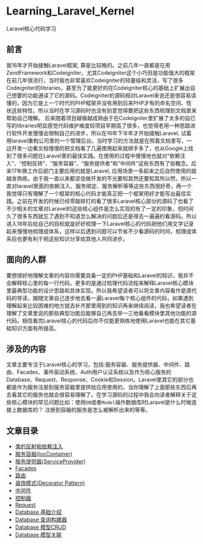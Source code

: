 # Learning_Laravel_Kernel

Laravel核心代码学习

## 前言

我16年才开始接触Laravel框架, 算是比较晚的。之前几年一直都是在用ZendFramework和Codeigniter，尤其Codeigniter这个小巧但是功能强大的框架在前几年很流行，当时我也非常喜欢Codeigniter的轻量级和灵活，写了很多Codeigniter的libraries，甚至为了能更好的在Codeigniter核心的基础上扩展出自己想要的功能通读了它的源码。Codeigniter的源码相对Laravel来说还是很容易读懂的，因为它是上一个时代的PHP框架并没有用到后来PHP才有的命名空间、性状这些特性，所以当时在学习源码时也没有刻意觉得要把这些东西梳理到文档里来帮助自己理解。 后来随着项目越做越成熟由于在Codeigniter里扩展了太多的自已写的libraries明显感觉代码维护难度较项目早期高了很多，也觉得老用一种思路进行软件开发慢慢会限制自己的进步，所以在16年下半年才开始接触Laravel, 试着用laravel重构公司里的一个管理后台。当时学习的方法就是在照着文档里写，一边开发一边看文档慢慢的把文档看了几遍使用起来就顺手多了，也从Google上找到了很多问题在Laravel里的最佳实践。在使用的过程中慢慢地也就对“依赖注入”、“控制反转”、“服务容器”、“服务提供者”和“中间件”这些东西有了些概念。后来17年换工作后部门主要应用的就是Laravel, 应用场景一多起来之后自然使用的就越发熟练。由于我一直以来都坚信做开发的不光要知其然还要知其所以然，所以一直对laravel里面的依赖注入、服务绑定、服务解析等等这些东西很好奇，再一个我觉得只有理解了一个框架的核心代码才能真正把一个框架用好才能写出最佳实践。之前在开发的时候已经零敲碎打的看了很多Laravel核心部分的源码了也看了不少相关的文章对Laravel的这些核心组件是怎么实现的有了一定的印象，但时间久了很多东西就忘了遇到不知道怎么解决的问题后还是得去一遍遍的看源码。所以进入18年后给自己的目标就是好好梳理一下Laravel核心的代码把他们用文字记录起来慢慢地梳理成体系，这样以后遇到问题可以节省不少看源码的时间，梳理成体系后也更有利于把这些知识分享给其他人共同进步。

## 面向的人群

要想很好地理解文章的内容你需要具备一定的PHP基础和Laravel的知识，我并不会解释核心里的每一行代码，更多的是通过梳理代码流程来解释Laravel核心模块里最典型功能的设计思路和具体实现。所以我希望读者可以将文章内容看作是源代码的导读，跟随文章自己逐步地去看一遍Laravel每个核心组件的代码，如果遇到理解起来比较困难的地方就去补齐那里用到的知识再来继续阅读，我也希望读者在理解了文章里说的那些典型功能后能够自己再去举一三地看看模块里其他功能的源代码。相信看完Laravel核心的代码后你不仅能更熟练地使用Laravel也能在其它基础知识方面有所提高。

## 涉及的内容

文章主要专注于Laravel核心的学习，包括:服务容器、服务提供器、中间件、路由、Facades、事件驱动系统、Auth用户认证系统以及作为核心服务的Database、Request、Response、Cookie和Session。Laravel里其它的部分也都是作为服务注册到服务容器里提供给应用使用的，当你理解了上面那些东西后再去看其它的服务也就会很容易理解了。在学习源码的过程中我会向读者解释关于这些核心模块的常见问题比如：使用`DB`或者`Model`操作数据库时Laravel是什么时候连接上数据库的？ 注册到容器的服务是怎么被解析出来的等等。



## 文章目录

- [类的反射和依赖注入](https://github.com/kevinyan815/Learning_Laravel_Kernel/blob/master/aritcles/reflection.md)
- [服务容器(IocContainer)](https://github.com/kevinyan815/Learning_Laravel_Kernel/blob/master/aritcles/IocContainer.md)
- [服务提供器(ServiceProvider)](https://github.com/kevinyan815/Learning_Laravel_Kernel/blob/master/aritcles/ServiceProvider.md)
- [Facades](https://github.com/kevinyan815/Learning_Laravel_Kernel/blob/master/aritcles/Facades.md)
- [路由](https://github.com/kevinyan815/Learning_Laravel_Kernel/blob/master/aritcles/Route.md)
- [装饰模式(Decorator Pattern)](https://github.com/kevinyan815/Learning_Laravel_Kernel/blob/master/aritcles/DecoratorPattern.md)
- [中间件](https://github.com/kevinyan815/Learning_Laravel_Kernel/blob/master/aritcles/Middleware.md)
- [控制器](https://github.com/kevinyan815/Learning_Laravel_Kernel/blob/master/aritcles/Controller.md)
- [Request](https://github.com/kevinyan815/Learning_Laravel_Kernel/blob/master/aritcles/Request.md)
- [Database 基础介绍](https://github.com/kevinyan815/Learning_Laravel_Kernel/blob/master/aritcles/Database1.md)
- [Database 查询构建器](https://github.com/kevinyan815/Learning_Laravel_Kernel/blob/master/aritcles/Database2.md)
- [Database 模型CRUD](https://github.com/kevinyan815/Learning_Laravel_Kernel/blob/master/aritcles/Database3.md)
- [Database 模型关联](https://github.com/kevinyan815/Learning_Laravel_Kernel/blob/master/aritcles/Database4.md)

